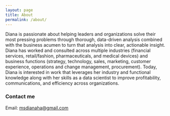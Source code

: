```yaml
---
layout: page
title: About
permalink: /about/
---
```


Diana is passionate about helping leaders and organizations solve their most pressing problems through thorough, data-driven analysis combined with the business acumen to turn that analysis into clear, actionable insight. Diana has worked and consulted across multiple industries (financial services, retail/fashion, pharmaceuticals, and medical devices) and business functions (strategy, technology, sales, marketing, customer experience, operations and change management, procurement). Today, Diana is interested in work that leverages her industry and functional knowledge along with her skills as a data scientist to improve profitability, communications, and efficiency across organizations.

### Contact me

Email: [msdianaha@gmail.com](mailto:msdianaha@gmail.com) 
